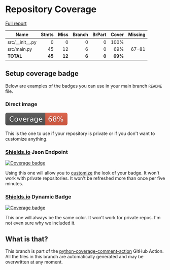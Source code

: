 # Repository Coverage

[Full report](https://htmlpreview.github.io/?https://github.com/MaineDSA/action-network-petition-adder/blob/python-coverage-comment-action-data/htmlcov/index.html)

| Name                |    Stmts |     Miss |   Branch |   BrPart |   Cover |   Missing |
|-------------------- | -------: | -------: | -------: | -------: | ------: | --------: |
| src/\_\_init\_\_.py |        0 |        0 |        0 |        0 |    100% |           |
| src/main.py         |       45 |       12 |        6 |        0 |     69% |     67-81 |
|           **TOTAL** |   **45** |   **12** |    **6** |    **0** | **69%** |           |


## Setup coverage badge

Below are examples of the badges you can use in your main branch `README` file.

### Direct image

[![Coverage badge](https://raw.githubusercontent.com/MaineDSA/action-network-petition-adder/python-coverage-comment-action-data/badge.svg)](https://htmlpreview.github.io/?https://github.com/MaineDSA/action-network-petition-adder/blob/python-coverage-comment-action-data/htmlcov/index.html)

This is the one to use if your repository is private or if you don't want to customize anything.

### [Shields.io](https://shields.io) Json Endpoint

[![Coverage badge](https://img.shields.io/endpoint?url=https://raw.githubusercontent.com/MaineDSA/action-network-petition-adder/python-coverage-comment-action-data/endpoint.json)](https://htmlpreview.github.io/?https://github.com/MaineDSA/action-network-petition-adder/blob/python-coverage-comment-action-data/htmlcov/index.html)

Using this one will allow you to [customize](https://shields.io/endpoint) the look of your badge.
It won't work with private repositories. It won't be refreshed more than once per five minutes.

### [Shields.io](https://shields.io) Dynamic Badge

[![Coverage badge](https://img.shields.io/badge/dynamic/json?color=brightgreen&label=coverage&query=%24.message&url=https%3A%2F%2Fraw.githubusercontent.com%2FMaineDSA%2Faction-network-petition-adder%2Fpython-coverage-comment-action-data%2Fendpoint.json)](https://htmlpreview.github.io/?https://github.com/MaineDSA/action-network-petition-adder/blob/python-coverage-comment-action-data/htmlcov/index.html)

This one will always be the same color. It won't work for private repos. I'm not even sure why we included it.

## What is that?

This branch is part of the
[python-coverage-comment-action](https://github.com/marketplace/actions/python-coverage-comment)
GitHub Action. All the files in this branch are automatically generated and may be
overwritten at any moment.